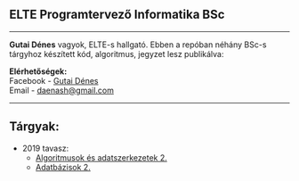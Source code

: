 ## ELTE Programtervező Informatika BSc
***

**Gutai Dénes** vagyok, ELTE-s hallgató. Ebben a repóban néhány BSc-s tárgyhoz készített kód, algoritmus, jegyzet lesz publikálva:

**Elérhetőségek:**<br>
Facebook - [Gutai Dénes](https://www.facebook.com/daenash)<br>
Email - daenash@gmail.com

***

## Tárgyak:

- 2019 tavasz:
    - [Algoritmusok és adatszerkezetek 2.](/algo2/)
    - [Adatbázisok 2.](/algo2/)

